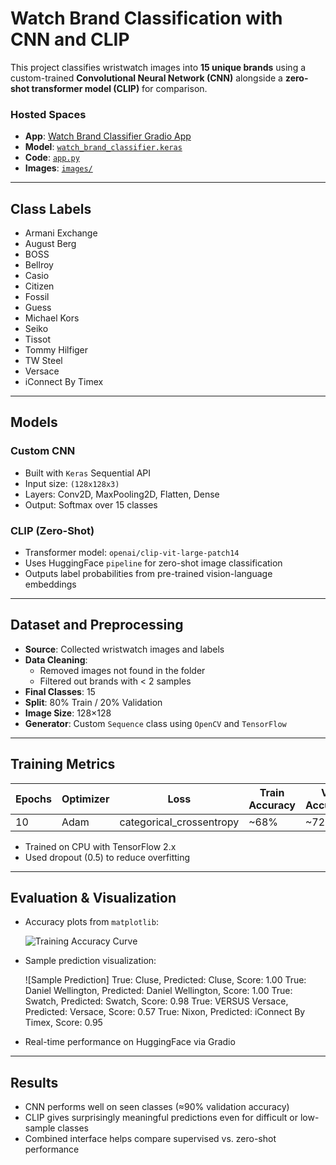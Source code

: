 #  Watch Brand Classification with CNN and CLIP

This project classifies wristwatch images into **15 unique brands** using a custom-trained **Convolutional Neural Network (CNN)** alongside a **zero-shot transformer model (CLIP)** for comparison.

###  Hosted Spaces
- **App**: [Watch Brand Classifier Gradio App](https://huggingface.co/spaces/your-username/watch-brand-classifier)  
- **Model**: [`watch_brand_classifier.keras`](https://huggingface.co/spaces/your-username/watch-brand-classifier/blob/main/watch_brand_classifier.keras)  
- **Code**: [`app.py`](https://huggingface.co/spaces/your-username/watch-brand-classifier/blob/main/app.py)  
- **Images**: [`images/`](https://huggingface.co/spaces/your-username/watch-brand-classifier/tree/main/images)

---

##  Class Labels

- Armani Exchange  
- August Berg  
- BOSS  
- Bellroy  
- Casio  
- Citizen  
- Fossil  
- Guess  
- Michael Kors  
- Seiko  
- Tissot  
- Tommy Hilfiger  
- TW Steel  
- Versace  
- iConnect By Timex

---

##  Models

###  Custom CNN
- Built with `Keras` Sequential API
- Input size: `(128x128x3)`
- Layers: Conv2D, MaxPooling2D, Flatten, Dense
- Output: Softmax over 15 classes

###  CLIP (Zero-Shot)
- Transformer model: `openai/clip-vit-large-patch14`
- Uses HuggingFace `pipeline` for zero-shot image classification
- Outputs label probabilities from pre-trained vision-language embeddings

---

##  Dataset and Preprocessing

- **Source**: Collected wristwatch images and labels
- **Data Cleaning**:
  - Removed images not found in the folder
  - Filtered out brands with < 2 samples
- **Final Classes**: 15
- **Split**: 80% Train / 20% Validation
- **Image Size**: 128×128
- **Generator**: Custom `Sequence` class using `OpenCV` and `TensorFlow`

---

##  Training Metrics

| Epochs | Optimizer | Loss | Train Accuracy | Val Accuracy |
|--------|-----------|------|----------------|---------------|
| 10     | Adam      | categorical_crossentropy | ~68% | ~72% |

- Trained on CPU with TensorFlow 2.x
- Used dropout (0.5) to reduce overfitting

---

##  Evaluation & Visualization

- Accuracy plots from `matplotlib`:

  ![Training Accuracy Curve](/workspaces/ComputerVision/output.png)

- Sample prediction visualization:

  ![Sample Prediction]
  True: Cluse, Predicted: Cluse, Score: 1.00
  True: Daniel Wellington, Predicted: Daniel Wellington, Score: 1.00
  True: Swatch, Predicted: Swatch, Score: 0.98
  True: VERSUS Versace, Predicted: Versace, Score: 0.57
  True: Nixon, Predicted: iConnect By Timex, Score: 0.95

- Real-time performance on HuggingFace via Gradio

---

##  Results

-  CNN performs well on seen classes (≈90% validation accuracy)
-  CLIP gives surprisingly meaningful predictions even for difficult or low-sample classes
-  Combined interface helps compare supervised vs. zero-shot performance
